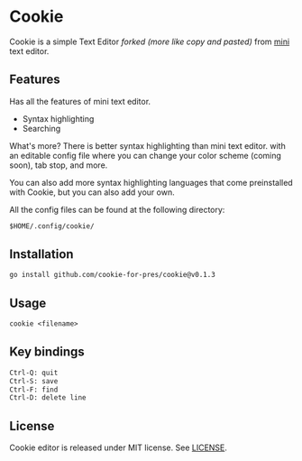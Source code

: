 # Cookie

Cookie is a simple Text Editor *forked (more like copy and pasted)* from [mini](https://github.com/hibiken/mini) text editor.

## Features

Has all the features of mini text editor.

- Syntax highlighting
- Searching

What's more? There is better syntax highlighting than mini text editor. with an editable config file where you can change your color scheme (coming soon), tab stop, and more.

You can also add more syntax highlighting languages that come preinstalled with Cookie, but you can also add your own.

All the config files can be found at the following directory:

```txt
$HOME/.config/cookie/
```

## Installation

```txt
go install github.com/cookie-for-pres/cookie@v0.1.3
```

## Usage

```txt
cookie <filename>
```

## Key bindings

```txt
Ctrl-Q: quit
Ctrl-S: save
Ctrl-F: find
Ctrl-D: delete line
```

## License

Cookie editor is released under MIT license. See [LICENSE](https://github.com/cookie-for-pres/cookie/blob/main/LICENSE).
